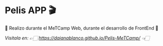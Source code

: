 # Pelis APP 🎬

🌸 Realizo durante el MeTCamp Web, durante el desarrollo de FrontEnd 🌸

*Visitala en: 👉🏻 https://daianablanco.github.io/Pelis-MeTCamp/ 👈🏻*
